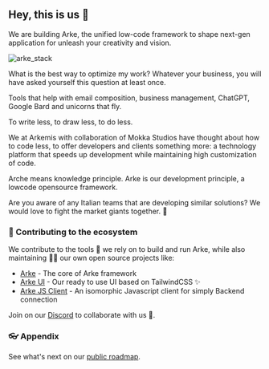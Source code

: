 ## Hey, this is us 👋

We are building Arke, the unified low-code framework to shape next-gen application for unleash your creativity and vision. 

![arke_stack](https://github.com/arkemishub/.github/assets/81776297/f5e9b3c0-0ece-4699-a479-8cd55438c81b)

What is the best way to optimize my work? Whatever your business, you will have asked yourself this question at least once.

Tools that help with email composition, business management, ChatGPT, Google Bard and unicorns that fly.

To write less, to draw less, to do less.
 
We at Arkemis with collaboration of Mokka Studios have thought about how to code less, to offer developers and clients something more: a technology platform that speeds up development while maintaining high customization of code.

Arche means knowledge principle.
Arke is our development principle, a lowcode opensource framework.
 
Are you aware of any Italian teams that are developing similar solutions?
We would love to fight the market giants together. 💪
 
### 🦦 Contributing to the ecosystem

We contribute to the tools 🔧 we rely on to build and run Arke, while also maintaining 🧙‍♂️ our own open source projects like:

- [Arke](https://github.com/arkemishub/arke) - The core of Arke framework 
- [Arke UI](https://github.com/arkemishub/ui) - Our ready to use UI based on TailwindCSS ✨
- [Arke JS Client](https://github.com/arkemishub/clientjs) - An isomorphic Javascript client for simply Backend connection

Join on our [Discord](https://discord.com/invite/947C6JArtM) to collaborate with us  🙌.

### 👓 Appendix

See what's next on our [public roadmap](https://github.com/orgs/arkemishub/projects/15).
